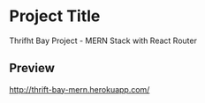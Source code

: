 # Project Title

Thrifht Bay Project - MERN Stack with React Router

## Preview
http://thrift-bay-mern.herokuapp.com/


